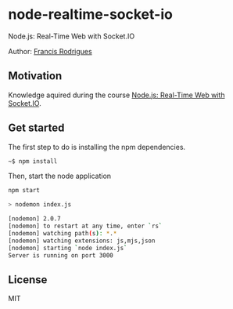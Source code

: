 # node-realtime-socket-io

Node.js: Real-Time Web with Socket.IO

Author: [Francis Rodrigues](https://github.com/francisrod01)

## Motivation

Knowledge aquired during the course [Node.js: Real-Time Web with Socket.IO](https://www.linkedin.com/learning/node-js-real-time-web-with-socket-io).

## Get started

The first step to do is installing the npm dependencies.

```bash
~$ npm install
```

Then, start the node application

```bash
npm start

> nodemon index.js

[nodemon] 2.0.7
[nodemon] to restart at any time, enter `rs`
[nodemon] watching path(s): *.*
[nodemon] watching extensions: js,mjs,json
[nodemon] starting `node index.js`
Server is running on port 3000
```

## License

MIT

